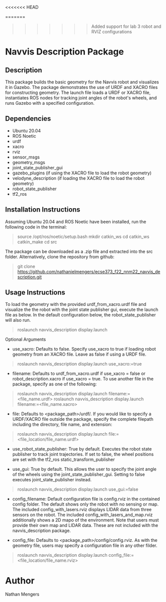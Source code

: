 <<<<<<< HEAD

=======
>>>>>>> Added support for lab 3 robot and RVIZ configurations
# Navvis Description Package 

## Description

This package builds the basic geometry for the Navvis robot and visualizes it in Gazebo. The package demonstrates the use of URDF and XACRO files for constructing geometry. The launch file loads a URDF or XACRO file, instantiates ROS nodes for tracking joint angles of the robot's wheels, and runs Gazebo with a specified configuration.

## Dependencies

- Ubuntu 20.04
- ROS Noetic
- urdf
- xacro
- rviz
- sensor_msgs
- geometry_msgs
- joint_state_publisher_gui
- gazebo_plugins (if using the XACRO file to load the robot geometry)
- velodyne_description (if loading the XACRO file to load the robot geometry)
- robot_state_publisher
- tf2_ros

## Installation Instructions
Assuming Ubuntu 20.04 and ROS Noetic have been installed, run the following code in the terminal:


> source /opt/ros/noetic/setup.bash
> mkdir catkin_ws
> cd catkin_ws
> catkin_make
> cd src

The package can be downloaded as a .zip file and extracted into the src folder. Alternatively, clone the repository from github:

> git clone https://github.com/nathanielmengers/ecse373_f22_nnm22_navvis_description.git

## Usage Instructions

To load the geometry with the provided urdf_from_xacro.urdf file and visualize the the robot with the joint state publisher gui, execute the launch file as below. In the default configuration below, the robot_state_publisher will also run.

> roslaunch navvis_description display.launch 

Optional Arguments

- use_xacro: Defaults to false. Specify use_xacro to true if loading robot geometry from an XACRO file. Leave as false if using a URDF file.
> roslaunch navvis_description display.launch use_xacro:=true

- filename: Defaults to urdf_from_xacro.urdf if use_xacro = false or robot_description.xacro if use_xacro = true. To use another file in the package, specify as one of the following:

> roslaunch navvis_description display.launch filename:=<file_name.urdf>
> roslaunch navvis_description display.launch filename:=<file_name.xacro>


- file: Defaults to <package_path>/urdf/<filename>. If you would like to specify a URDF/XACRO file outside the package, specify the complete filepath including the directory, file name, and extension:

>roslaunch navvis_description display.launch file:=<file_location/file_name.urdf>

- use_robot_state_publisher: True by default. Executes the robot state publisher to track joint trajectories. If set to false, the wheel positions are set with the tf2_ros static_transform_publisher 

- use_gui: True by default. This allows the user to specify the joint angle of the wheels using the joint_state_publisher_gui. Setting to false executes joint_state_publisher instead. 
>roslaunch navvis_description display.launch use_gui:=false


- config_filename: Default configuration file is config.rviz in the contained config folder. The default shows only the robot with no sensing or map. The included config_with_lasers.rviz displays LIDAR data from three sensors on the robot. The included config_with_lasers_and_map.rviz additionally shows a 2D mapo of the environment. Note that users must provide their own map and LIDAR data. These are not included with the navvis_description package.

- config_file: Defaults to <package_path>/config/config.rviz. As with the geometry file, users may specify a configuration file in any other filder. 

>roslaunch navvis_description display.launch config_file:=<file_location/file_name.rviz>



# Author
Nathan Mengers


